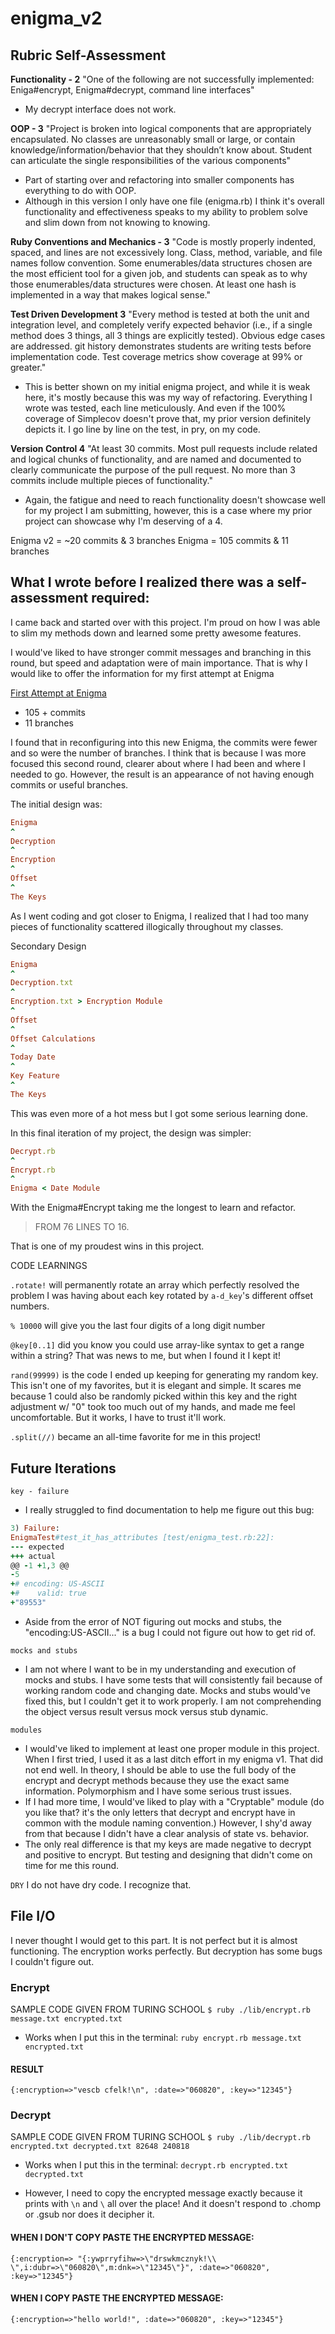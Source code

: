 # enigma_v2

## Rubric Self-Assessment

__Functionality - 2__
"One of the following are not successfully implemented: Eniga#encrypt, Enigma#decrypt, command line interfaces"
- My decrypt interface does not work.

__OOP - 3__
"Project is broken into logical components that are appropriately encapsulated. No classes are unreasonably small or large, or contain knowledge/information/behavior that they shouldn’t know about. Student can articulate the single responsibilities of the various components"
- Part of starting over and refactoring into smaller components has everything to do with OOP.
- Although in this version I only have one file (enigma.rb) I think it's overall functionality and effectiveness speaks to my ability to problem solve and slim down from not knowing to knowing.

__Ruby Conventions and Mechanics - 3__
"Code is mostly properly indented, spaced, and lines are not excessively long. Class, method, variable, and file names follow convention. Some enumerables/data structures chosen are the most efficient tool for a given job, and students can speak as to why those enumerables/data structures were chosen. At least one hash is implemented in a way that makes logical sense."

__Test Driven Development 3__
"Every method is tested at both the unit and integration level, and completely verify expected behavior (i.e., if a single method does 3 things, all 3 things are explicitly tested). Obvious edge cases are addressed. git history demonstrates students are writing tests before implementation code. Test coverage metrics show coverage at 99% or greater."
- This is better shown on my initial enigma project, and while it is weak here, it's mostly because this was my way of refactoring.  Everything I wrote was tested, each line meticulously.  And even if the 100% coverage of Simplecov doesn't prove that, my prior version definitely depicts it.  I go line by line on the test, in pry, on my code.

__Version Control 4__
"At least 30 commits. Most pull requests include related and logical chunks of functionality, and are named and documented to clearly communicate the purpose of the pull request. No more than 3 commits include multiple pieces of functionality."

- Again, the fatigue and need to reach functionality doesn't showcase well for my project I am submitting, however, this is a case where my prior project can showcase why I'm deserving of a 4.

Enigma v2 = ~20 commits & 3 branches
Enigma = 105 commits & 11 branches

## What I wrote before I realized there was a self-assessment required: 
I came back and started over with this project.  I'm proud on how I was able to slim my methods down and learned some pretty awesome features.

I would've liked to have stronger commit messages and branching in this round, but speed and adaptation were of main importance.  That is why I would like to offer the information for my first attempt at Enigma

[First Attempt at Enigma](https://github.com/Arique1104/enigma)
- 105 + commits
- 11 branches

I found that in reconfiguring into this new Enigma, the commits were fewer and so were the number of branches. I think that is because I was more focused this second round, clearer about where I had been and where I needed to go.  However, the result is an appearance of not having enough commits or useful branches.


The initial design was:

```ruby
Enigma
^
Decryption
^
Encryption
^
Offset
^
The Keys
```

As I went coding and got closer to Enigma, I realized that I had too many pieces of functionality scattered illogically throughout my classes.

Secondary Design
```ruby
Enigma
^
Decryption.txt
^
Encryption.txt > Encryption Module
^
Offset
^
Offset Calculations
^
Today Date
^
Key Feature
^
The Keys
```
This was even more of a hot mess but I got some serious learning done.

In this final iteration of my project, the design was simpler:

```ruby
Decrypt.rb
^
Encrypt.rb
^
Enigma < Date Module
```
With the Enigma#Encrypt taking me the longest to learn and refactor.

> FROM 76 LINES TO 16.

That is one of my proudest wins in this project.


CODE LEARNINGS

`.rotate!` will permanently rotate an array which perfectly resolved the problem I was having about each key rotated by `a-d_key`'s different offset numbers.

`% 10000` will give you the last four digits of a long digit number

`@key[0..1]` did you know you could use array-like syntax to get a range within a string?  That was news to me, but when I found it I kept it!

`rand(99999)` is the code I ended up keeping for generating my random key. This isn't one of my favorites, but it is elegant and simple.  It scares me because 1 could also be randomly picked within this key and the right adjustment w/ "0" took too much out of my hands, and made me feel uncomfortable.  But it works, I have to trust it'll work.

`.split(//)` became an all-time favorite for me in this project!


## Future Iterations
`key - failure`
- I really struggled to find documentation to help me figure out this bug:
```ruby
3) Failure:
EnigmaTest#test_it_has_attributes [test/enigma_test.rb:22]:
--- expected
+++ actual
@@ -1 +1,3 @@
-5
+# encoding: US-ASCII
+#    valid: true
+"89553"
```
- Aside from the error of NOT figuring out mocks and stubs, the "encoding:US-ASCII..." is a bug I could not figure out how to get rid of.


`mocks and stubs`
- I am not where I want to be in my understanding and execution of mocks and stubs.  I have some tests that will consistently fail because of working random code and changing date.  Mocks and stubs would've fixed this, but I couldn't get it to work properly.  I am not comprehending the object versus result versus mock versus stub dynamic.

`modules`
- I would've liked to implement at least one proper module in this project.  When I first tried, I used it as a last ditch effort in my enigma v1.  That did not end well.  In theory, I should be able to use the full body of the encrypt and decrypt methods because they use the exact same information.  Polymorphism and I have some serious trust issues.  
- If I had more time, I would've liked to play with a "Cryptable" module (do you like that? it's the only letters that decrypt and encrypt have in common with the module naming convention.)  However, I shy'd away from that because I didn't have a clear analysis of state vs. behavior.
- The only real difference is that my keys are made negative to decrypt and positive to encrypt.  But testing and designing that didn't come on time for me this round.

`DRY`
I do not have dry code.  I recognize that.  

## File I/O
I never thought I would get to this part.  It is not perfect but it is almost functioning.  The encryption works perfectly.  But decryption has some bugs I couldn't figure out.

### Encrypt
SAMPLE CODE GIVEN FROM TURING SCHOOL
`$ ruby ./lib/encrypt.rb message.txt encrypted.txt`

- Works when I put this in the terminal:
 `ruby encrypt.rb message.txt encrypted.txt`

#### RESULT
`{:encryption=>"vescb cfelk!\n", :date=>"060820", :key=>"12345"}`



### Decrypt
SAMPLE CODE GIVEN FROM TURING SCHOOL
`$ ruby ./lib/decrypt.rb encrypted.txt decrypted.txt 82648 240818`

- Works when I put this in the terminal:
`decrypt.rb encrypted.txt decrypted.txt`

- However, I need to copy the encrypted message exactly because it prints with `\n` and `\` all over the place!  And it doesn't respond to .chomp or .gsub nor does it decipher it.

#### WHEN I DON'T COPY PASTE THE ENCRYPTED MESSAGE:
`{:encryption=>
  "{:ywprryfihw=>\"drswkmcznyk!\\ \",i:dubr=>\"060820\",m:dnk=>\"12345\"}",
 :date=>"060820",
 :key=>"12345"}`

#### WHEN I COPY PASTE THE ENCRYPTED MESSAGE:
`{:encryption=>"hello world!", :date=>"060820", :key=>"12345"}`
